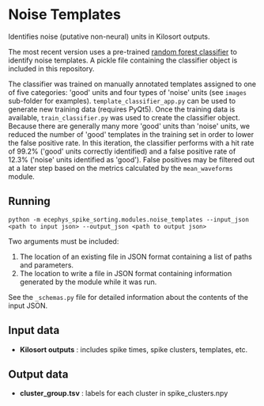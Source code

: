 Noise Templates
==============
Identifies noise (putative non-neural) units in Kilosort outputs.

The most recent version uses a pre-trained [random forest classifier](https://scikit-learn.org/stable/modules/generated/sklearn.ensemble.RandomForestClassifier.html) to identify noise templates. A pickle file containing the classifier object is included in this repository.

The classifier was trained on manually annotated templates assigned to one of five categories: 'good' units and four types of 'noise' units (see `images` sub-folder for examples). `template_classifier_app.py` can be used to generate new training data (requires PyQt5). Once the training data is available, `train_classifier.py` was used to create the classifier object. Because there are generally many more 'good' units than 'noise' units, we reduced the number of 'good' templates in the training set in order to lower the false positive rate. In this iteration, the classifier performs with a hit rate of 99.2% ('good' units correctly identified) and a false positive rate of 12.3% ('noise' units identified as 'good'). False positives may be filtered out at a later step based on the metrics calculated by the `mean_waveforms` module. 

Running
-------
```
python -m ecephys_spike_sorting.modules.noise_templates --input_json <path to input json> --output_json <path to output json>
```
Two arguments must be included:
1. The location of an existing file in JSON format containing a list of paths and parameters.
2. The location to write a file in JSON format containing information generated by the module while it was run.

See the `_schemas.py` file for detailed information about the contents of the input JSON.


Input data
----------
- **Kilosort outputs** : includes spike times, spike clusters, templates, etc.


Output data
-----------
- **cluster_group.tsv** : labels for each cluster in spike_clusters.npy